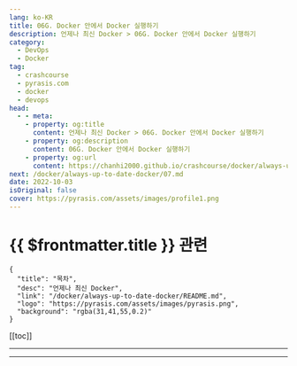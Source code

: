 ```yaml
---
lang: ko-KR
title: 06G. Docker 안에서 Docker 실행하기
description: 언제나 최신 Docker > 06G. Docker 안에서 Docker 실행하기
category: 
  - DevOps
  - Docker
tag: 
  - crashcourse
  - pyrasis.com
  - docker
  - devops
head:
  - - meta:
    - property: og:title
      content: 언제나 최신 Docker > 06G. Docker 안에서 Docker 실행하기
    - property: og:description
      content: 06G. Docker 안에서 Docker 실행하기
    - property: og:url
      content: https://chanhi2000.github.io/crashcourse/docker/always-up-to-date-docker/06G.html
next: /docker/always-up-to-date-docker/07.md
date: 2022-10-03
isOriginal: false
cover: https://pyrasis.com/assets/images/profile1.png
---
```


# {{ $frontmatter.title }} 관련

```component VPCard
{
  "title": "목차",
  "desc": "언제나 최신 Docker",
  "link": "/docker/always-up-to-date-docker/README.md",
  "logo": "https://pyrasis.com/assets/images/pyrasis.png",
  "background": "rgba(31,41,55,0.2)"
}
```

[[toc]]

---

<SiteInfo
  name="6장 - 7. Docker 안에서 Docker 실행하기"
  desc="언제나 최신 Docker"
  url="https://pyrasis.com/jHLsAlwaysUpToDateDocker/Unit06/07"
  logo="https://pyrasis.com/assets/images/pyrasis.png"
  preview="https://pyrasis.com/assets/images/profile1.png"/>

<!-- TODO: 작성 -->

---

<TagLinks />